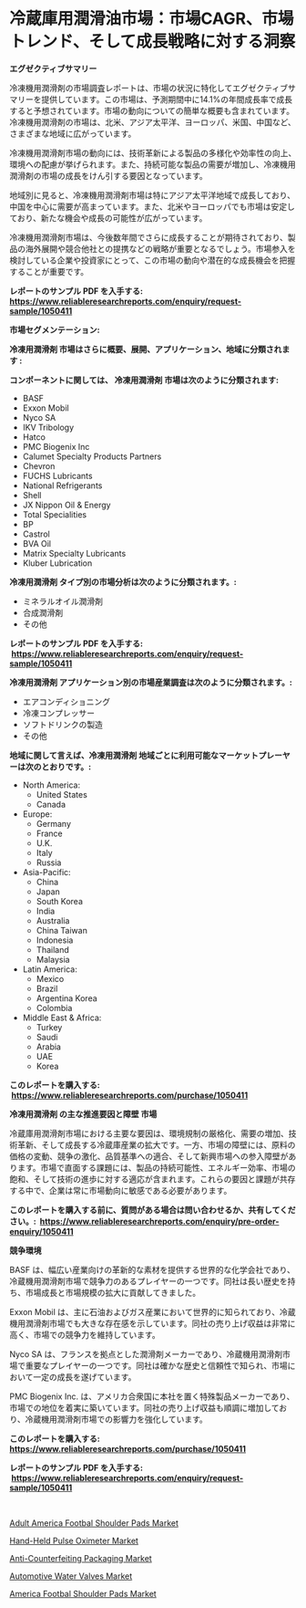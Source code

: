 <p><h1>冷蔵庫用潤滑油市場：市場CAGR、市場トレンド、そして成長戦略に対する洞察</h1></p><p><strong>エグゼクティブサマリー</strong></p>
<p><p>冷凍機用潤滑剤の市場調査レポートは、市場の状況に特化してエグゼクティブサマリーを提供しています。この市場は、予測期間中に14.1%の年間成長率で成長すると予想されています。市場の動向についての簡単な概要も含まれています。冷凍機用潤滑剤の市場は、北米、アジア太平洋、ヨーロッパ、米国、中国など、さまざまな地域に広がっています。</p><p>冷凍機用潤滑剤市場の動向には、技術革新による製品の多様化や効率性の向上、環境への配慮が挙げられます。また、持続可能な製品の需要が増加し、冷凍機用潤滑剤の市場の成長をけん引する要因となっています。</p><p>地域別に見ると、冷凍機用潤滑剤市場は特にアジア太平洋地域で成長しており、中国を中心に需要が高まっています。また、北米やヨーロッパでも市場は安定しており、新たな機会や成長の可能性が広がっています。</p><p>冷凍機用潤滑剤市場は、今後数年間でさらに成長することが期待されており、製品の海外展開や競合他社との提携などの戦略が重要となるでしょう。市場参入を検討している企業や投資家にとって、この市場の動向や潜在的な成長機会を把握することが重要です。</p></p>
<p><strong>レポートのサンプル PDF を入手する: <a href="https://www.reliableresearchreports.com/enquiry/request-sample/1050411">https://www.reliableresearchreports.com/enquiry/request-sample/1050411</a></strong></p>
<p><strong>市場セグメンテーション:</strong></p>
<p><strong> 冷凍用潤滑剤 市場はさらに概要、展開、アプリケーション、地域に分類されます :</strong></p>
<p><strong>コンポーネントに関しては、 冷凍用潤滑剤 市場は次のように分類されます: &nbsp;</strong></p>
<p><ul><li>BASF</li><li>Exxon Mobil</li><li>Nyco SA</li><li>IKV Tribology</li><li>Hatco</li><li>PMC Biogenix Inc</li><li>Calumet Specialty Products Partners</li><li>Chevron</li><li>FUCHS Lubricants</li><li>National Refrigerants</li><li>Shell</li><li>JX Nippon Oil & Energy</li><li>Total Specialities</li><li>BP</li><li>Castrol</li><li>BVA Oil</li><li>Matrix Specialty Lubricants</li><li>Kluber Lubrication</li></ul></p>
<p><strong> 冷凍用潤滑剤 タイプ別の市場分析は次のように分類されます。:</strong></p>
<p><ul><li>ミネラルオイル潤滑剤</li><li>合成潤滑剤</li><li>その他</li></ul></p>
<p><strong>レポートのサンプル PDF を入手する: &nbsp;<a href="https://www.reliableresearchreports.com/enquiry/request-sample/1050411">https://www.reliableresearchreports.com/enquiry/request-sample/1050411</a></strong></p>
<p><strong> 冷凍用潤滑剤 アプリケーション別の市場産業調査は次のように分類されます。:</strong></p>
<p><ul><li>エアコンディショニング</li><li>冷凍コンプレッサー</li><li>ソフトドリンクの製造</li><li>その他</li></ul></p>
<p><strong>地域に関して言えば、冷凍用潤滑剤 地域ごとに利用可能なマーケットプレーヤーは次のとおりです。:</strong></p>
<p><ul>
    <li>
        North America:
        <ul>
            <li>United States</li>
            <li>Canada</li>
        </ul>
    </li>
    <li>
        Europe:
        <ul>
            <li>Germany</li>
            <li>France</li>
            <li>U.K.</li>
            <li>Italy</li>
            <li>Russia</li>
        </ul>
    </li>
    <li>
        Asia-Pacific:
        <ul>
            <li>China</li>
            <li>Japan</li>
            <li>South Korea</li>
            <li>India</li>
            <li>Australia</li>
            <li>China Taiwan</li>
            <li>Indonesia</li>
            <li>Thailand</li>
            <li>Malaysia</li>
        </ul>
    </li>
    <li>
        Latin America:
        <ul>
            <li>Mexico</li>
            <li>Brazil</li>
            <li>Argentina Korea</li>
            <li>Colombia</li>
        </ul>
    </li>
    <li>
        Middle East & Africa:
        <ul>
            <li>Turkey</li>
            <li>Saudi</li>
            <li>Arabia</li>
            <li>UAE</li>
            <li>Korea</li>
        </ul>
    </li>
    </ul></p>
<p><strong>このレポートを購入する: &nbsp;<a href="https://www.reliableresearchreports.com/purchase/1050411">https://www.reliableresearchreports.com/purchase/1050411</a></strong></p>
<p><strong>冷凍用潤滑剤 の主な推進要因と障壁 市場</strong></p>
<p><p>冷蔵庫用潤滑剤市場における主要な要因は、環境規制の厳格化、需要の増加、技術革新、そして成長する冷蔵庫産業の拡大です。一方、市場の障壁には、原料の価格の変動、競争の激化、品質基準への適合、そして新興市場への参入障壁があります。市場で直面する課題には、製品の持続可能性、エネルギー効率、市場の飽和、そして技術の進歩に対する適応が含まれます。これらの要因と課題が共存する中で、企業は常に市場動向に敏感である必要があります。</p></p>
<p><strong>このレポートを購入する前に、質問がある場合は問い合わせるか、共有してください。:&nbsp; <a href="https://www.reliableresearchreports.com/enquiry/pre-order-enquiry/1050411">https://www.reliableresearchreports.com/enquiry/pre-order-enquiry/1050411</a></strong></p>
<p><strong>競争環境</strong></p>
<p><p>BASF は、幅広い産業向けの革新的な素材を提供する世界的な化学会社であり、冷蔵機用潤滑剤市場で競争力のあるプレイヤーの一つです。同社は長い歴史を持ち、市場成長と市場規模の拡大に貢献してきました。</p><p>Exxon Mobil は、主に石油およびガス産業において世界的に知られており、冷蔵機用潤滑剤市場でも大きな存在感を示しています。同社の売り上げ収益は非常に高く、市場での競争力を維持しています。</p><p>Nyco SA は、フランスを拠点とした潤滑剤メーカーであり、冷蔵機用潤滑剤市場で重要なプレイヤーの一つです。同社は確かな歴史と信頼性で知られ、市場において一定の成長を遂げています。</p><p>PMC Biogenix Inc. は、アメリカ合衆国に本社を置く特殊製品メーカーであり、市場での地位を着実に築いています。同社の売り上げ収益も順調に増加しており、冷蔵機用潤滑剤市場での影響力を強化しています。</p></p>
<p><strong>このレポートを購入する: &nbsp; <a href="https://www.reliableresearchreports.com/purchase/1050411">https://www.reliableresearchreports.com/purchase/1050411</a></strong></p>
<p><strong>レポートのサンプル PDF を入手する: &nbsp;<a href="https://www.reliableresearchreports.com/enquiry/request-sample/1050411">https://www.reliableresearchreports.com/enquiry/request-sample/1050411</a></strong><strong></strong></p>
<p>&nbsp;</p>
<p><p><a href="https://github.com/lubmix/Market-Research-Report-List-1/blob/main/adult-america-footbal-shoulder-pads-market.md">Adult America Footbal Shoulder Pads Market</a></p><p><a href="https://extreme-scabiosa-c81.notion.site/Hand-Held-Pulse-Oximeter-Market-Size-2024-2031-Global-Industrial-Analysis-Key-Geographical-Region-19f2daa85ce94419b042db5938b4a0c4">Hand-Held Pulse Oximeter Market</a></p><p><a href="https://view.publitas.com/reportprime-1/anti-counterfeiting-packaging-market-a-comprehensive-report-of-its-market-share-growth-trends-2024-2031/">Anti-Counterfeiting Packaging Market</a></p><p><a href="https://view.publitas.com/reportprime-1/automotive-water-valves-market-research-report-forecasted-for-period-from-2024-2031-by-market-type-market-application-and-region/">Automotive Water Valves Market</a></p><p><a href="https://github.com/joannagoyvaerts/Market-Research-Report-List-1/blob/main/america-footbal-shoulder-pads-market.md">America Footbal Shoulder Pads Market</a></p></p>